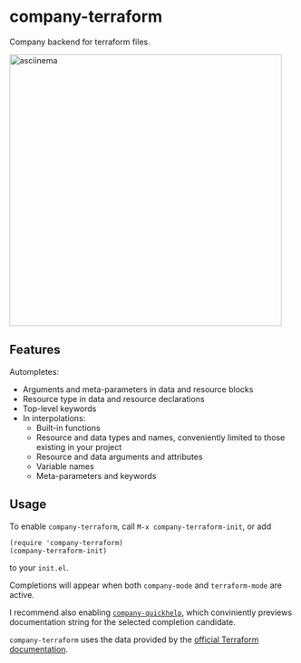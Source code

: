 # company-terraform

Company backend for terraform files.

[<img src="https://asciinema.org/a/132870.png" alt="asciinema" width="480"/>](https://asciinema.org/a/132870)

## Features

Autompletes:

 - Arguments and meta-parameters in data and resource blocks
 - Resource type in data and resource declarations
 - Top-level keywords
 - In interpolations:
   - Built-in functions
   - Resource and data types and names, conveniently limited to those existing in your project
   - Resource and data arguments and attributes
   - Variable names
   - Meta-parameters and keywords

## Usage

To enable `company-terraform`, call `M-x company-terraform-init`, or add

```
(require 'company-terraform)
(company-terraform-init)
```

to your `init.el`.

Completions will appear when both `company-mode` and `terraform-mode` are active.

I recommend also enabling [`company-quickhelp`](https://github.com/expez/company-quickhelp),
which conviniently previews documentation string for the selected completion candidate.

`company-terraform` uses the data provided by the [official Terraform documentation](https://www.terraform.io/docs/).
